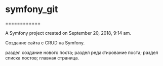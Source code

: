 # symfony_git
============

A Symfony project created on September 20, 2018, 9:14 am.

Создание сайта с CRUD на Symfony.

раздел создание нового поста;
раздел редактирование поста;
раздел списка постов;
главная страница.

